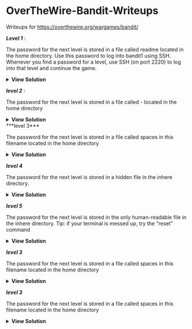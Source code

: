 # OverTheWire-Bandit-Writeups
Writeups for https://overthewire.org/wargames/bandit/

***Level 1*** :

The password for the next level is stored in a file called readme located in the home directory. Use this password to log into bandit1 using SSH. Whenever you find a password for a level, use SSH (on port 2220) to log into that level and continue the game.

<details>
  <summary> <b>View Solution </b></summary>
  
```
cat readme
  ```
<img width="366" alt="Screen Shot 2021-11-01 at 15 54 14" src="https://user-images.githubusercontent.com/92652606/139691756-3eef686e-abbd-4f9a-be43-0067095b0d43.png">

</details>

***level 2*** :

The password for the next level is stored in a file called - located in the home directory

<details>
  <summary> <b>View Solution </b></summary>
  
```
find . -type f -name "-" -exec cat "{}" ";"
  ```
<img width="537" alt="Screen Shot 2021-11-01 at 15 57 43" src="https://user-images.githubusercontent.com/92652606/139692344-b17e7be8-6b73-4007-b9a9-f73c1ec76603.png">

</details>
***level 3***

The password for the next level is stored in a file called spaces in this filename located in the home directory

<details>
  <summary> <b>View Solution </b></summary>
  
```
cat spaces\ in\ this\ filename 
  ```
<img width="415" alt="Screen Shot 2021-11-01 at 16 00 29" src="https://user-images.githubusercontent.com/92652606/139692886-ad408387-3921-4bc3-b333-d338425e5752.png">


</details>


***level 4***

The password for the next level is stored in a hidden file in the inhere directory.

<details>
  <summary> <b>View Solution </b></summary>
  
```
cat .hidden
  ```
<img width="509" alt="Screen Shot 2021-11-01 at 16 02 08" src="https://user-images.githubusercontent.com/92652606/139693115-777c1b56-8665-4e56-bab9-451d1a7787e4.png">

</details>


***level 5***

The password for the next level is stored in the only human-readable file in the inhere directory. Tip: if your terminal is messed up, try the “reset” command

<details>
  <summary> <b>View Solution </b></summary>
  
```

  ```


</details>


***level 3***

The password for the next level is stored in a file called spaces in this filename located in the home directory

<details>
  <summary> <b>View Solution </b></summary>
  
```

  ```

</details>


***level 3***

The password for the next level is stored in a file called spaces in this filename located in the home directory

<details>
  <summary> <b>View Solution </b></summary>
  
```

  ```


</details>

